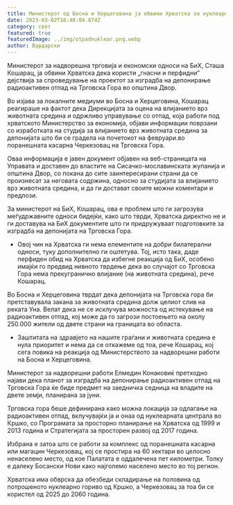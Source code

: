 ```yaml
---
title: Министерот од Босна и Херцеговина ја обвини Хрватска за нуклеарен отпад
date: 2023-03-02T16:48:04.874Z
category: свет
featured: true
featuredImage: ../img/otpadnuklear.png.webp
author: Вардарски
---
```


Министерот за надворешна трговија и економски односи на БиХ, Сташа Кошарац, ја обвини Хрватска дека користи „гнасни и перфидни“ дејствија за спроведување на проектот за изградба на депонирање радиоактивен отпад на Трговска Гора во општина Двор.

Во изјава за локалните медиуми во Босна и Херцеговина, Кошарац реагираше на фактот дека Дирекцијата за оцена на влијанието врз животната средина и одржливо управување со отпад, која работи под хрватското Министерство за економија, објави информации поврзани со изработката на студија за влијанието врз животната средина за депонијата што би се градела на почетокот на февруари.во поранешната касарна Черкезовац на Трговска Гора.

Оваа информација е јавен документ објавен на веб-страницата на Управата и доставен до властите на Сисачко-мославинската жупанија и општина Двор, со покана до сите заинтересирани страни да се произнесат за неговата содржина, односно за студијата за влијанието врз животната средина, и да ги достават своите можни коментари и предлози.

За министерот на БиХ, Кошарац, ова е проблем што ги загрозува меѓудржавните односи бидејќи, како што тврди, Хрватска директно не и ги доставува на БиХ документите што ги придружуваат подготовките за изградба на депонијата на Трговска Гора.

- Овој чин на Хрватска ги нема елементите на добри билатерални односи, туку дополнително ги оштетува. Тој, исто така, даде перфиден обид на Хрватска да избегне реакција од БиХ, особено имајќи го предвид нивното тврдење дека во случајот со Трговска Гора нема прекугранично влијание (на животната средина), рече Кошарац.

Во Босна и Херцеговина тврдат дека депонијата на Трговска гора би претставувала закана за животната средина долж целиот слив на реката Уна. Велат дека не се исклучува можноста од истекување на радиоактивен отпад, кој може да го загрози постоењето на околу 250.000 жители од двете страни на границата во областа.

- Заштитата на здравјето на нашите граѓани и животната средина е нула приоритет и нема да се откажеме од тоа, рече Кошарац, кој сега повика на реакција од Министерството за надворешни работи на Босна и Херцеговина.

Министерот за надворешни работи Елмедин Конаковиќ претходно најави дека планот за изградба на депонирање радиоактивен отпад на Трговска Гора ќе биде предмет на заедничка седница на владите на двете земји, планирана за јуни.

Трговска гора беше дефинирана како можна локација за одлагање на радиоактивен отпад, вклучувајќи ја и онаа од нуклеарната централа во Кршко, со Програмата за просторно планирање на Хрватска од 1999 и 2013 година и Стратегијата за просторен развој од 2017 година.

Избрана е затоа што се работи за комплекс од поранешната касарна или магацин Черкезовац, кој се простира на 60 хектари во целосно ненаселено место, од кое Палатата е оддалечена пет километри. Толку е далеку Босански Нови како најголемо населено место во тој регион.

Хрватска има обврска да обезбеди складирање на половина од потрошеното нуклеарно гориво од Кршко, а Черкезовац за тоа би се користел од 2025 до 2060 година.
